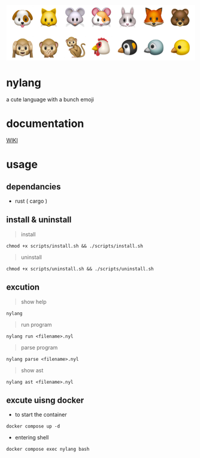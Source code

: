![](_img/emojis.png)

# nylang

a cute language with a bunch emoji

# documentation

[WIKI](https://github.com/jumang4423/nylang/wiki)

# usage

## dependancies

- rust ( cargo )

## install & uninstall

> install 

```
chmod +x scripts/install.sh && ./scripts/install.sh
```

> uninstall

```
chmod +x scripts/uninstall.sh && ./scripts/uninstall.sh
```

## excution

> show help

```
nylang
```

> run program

```
nylang run <filename>.nyl
```

> parse program

```
nylang parse <filename>.nyl
```

> show ast

```
nylang ast <filename>.nyl
```

## excute uisng docker

- to start the container

```
docker compose up -d
```

- entering shell

```
docker compose exec nylang bash
```
